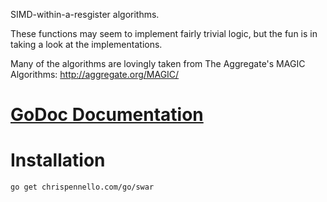 SIMD-within-a-resgister algorithms.

These functions may seem to implement fairly trivial logic, but the fun
is in taking a look at the implementations.

Many of the algorithms are lovingly taken from The Aggregate's MAGIC
Algorithms:
http://aggregate.org/MAGIC/

# [GoDoc Documentation](https://godoc.org/chrispennello.com/go/swar)

# Installation
    go get chrispennello.com/go/swar

